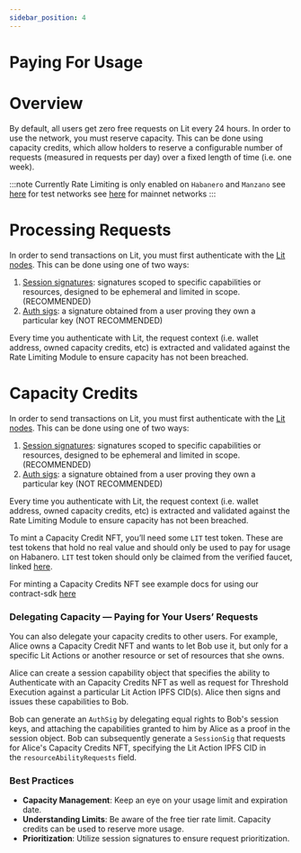 ```yaml
---
sidebar_position: 4
---
```


# Paying For Usage 

# Overview

By default, all users get zero free requests on Lit every 24 hours. In order to use the network, you must reserve capacity. This can be done using capacity credits, which allow holders to reserve a configurable number of requests (measured in requests per day) over a fixed length of time (i.e. one week).

:::note
Currently Rate Limiting is only enabled on `Habanero` and `Manzano`
see [here](../network/networks/testnet) for test networks
see [here](../network/networks/mainnet) for mainnet networks
:::

# **Processing Requests**

In order to send transactions on Lit, you must first authenticate with the [Lit nodes](../sdk/authentication/overview). This can be done using one of two ways:

1. [Session signatures](https://developer.litprotocol.com/v3/sdk/authentication/session-sigs/intro): signatures scoped to specific capabilities or resources, designed to be ephemeral and limited in scope. (RECOMMENDED)
2. [Auth sigs](https://developer.litprotocol.com/v3/sdk/authentication/auth-sig): a signature obtained from a user proving they own a particular key (NOT RECOMMENDED)

Every time you authenticate with Lit, the request context (i.e. wallet address, owned capacity credits, etc) is extracted and validated against the Rate Limiting Module to ensure capacity has not been breached.

# **Capacity Credits**

In order to send transactions on Lit, you must first authenticate with the [Lit nodes](../sdk/authentication/overview). This can be done using one of two ways:

1. [Session signatures](../sdk/authentication/session-sigs/intro): signatures scoped to specific capabilities or resources, designed to be ephemeral and limited in scope. (RECOMMENDED)
2. [Auth sigs](../sdk/authentication/auth-sig): a signature obtained from a user proving they own a particular key (NOT RECOMMENDED)

Every time you authenticate with Lit, the request context (i.e. wallet address, owned capacity credits, etc) is extracted and validated against the Rate Limiting Module to ensure capacity has not been breached.

To mint a Capacity Credit NFT, you’ll need some `LIT` test token. These are test tokens that hold no real value and should only be used to pay for usage on Habanero. `LIT` test token should only be claimed from the verified faucet, linked [here](https://faucet.litprotocol.com/).

For minting a Capacity Credits NFT see example docs for using our contract-sdk [here](../sdk/rate-limiting) 

### **Delegating Capacity — Paying for Your Users’ Requests**
You can also delegate your capacity credits to other users. For example, Alice owns a Capacity Credit NFT and wants to let Bob use it, but only for a specific Lit Actions or another resource or set of resources that she owns.

Alice can create a session capability object that specifies the ability to Authenticate with an Capacity Credits NFT as well as request for Threshold Execution against a particular Lit Action IPFS CID(s). Alice then signs and issues these capabilities to Bob.

Bob can generate an `AuthSig` by delegating equal rights to Bob's session keys, and attaching the capabilities granted to him by Alice as a proof in the session object. Bob can subsequently generate a `SessionSig` that requests for Alice's Capacity Credits NFT, specifying the Lit Action IPFS CID in the `resourceAbilityRequests` field.


### **Best Practices**

- **Capacity Management**: Keep an eye on your usage limit and expiration date.
- **Understanding Limits**: Be aware of the free tier rate limit. Capacity credits can be used to reserve more usage.
- **Prioritization**: Utilize session signatures to ensure request prioritization.
